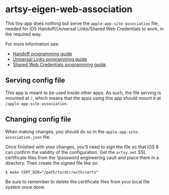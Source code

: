 # artsy-eigen-web-association

This tiny app does nothing but serve the `apple-app-site-association` file,
needed for iOS Handoff/Universal Links/Shared Web Credentials to work, in the
required way.

For more information see:

* [Handoff programming guide](https://developer.apple.com/library/ios/documentation/UserExperience/Conceptual/Handoff/AdoptingHandoff/AdoptingHandoff.html#//apple_ref/doc/uid/TP40014338-CH2-SW10)
* [Universal Links programming guide](https://developer.apple.com/library/prerelease/ios/documentation/General/Conceptual/AppSearch/UniversalLinks.html)
* [Shared Web Credentials programming guide](https://developer.apple.com/library/ios/documentation/Security/Reference/SharedWebCredentialsRef/)

## Serving config file

This app is meant to be used inside other apps. As such, the file serving is
mounted at `/`, which means that the apps using this app should mount it at
`/apple-app-site-association`.

## Changing config file

When making changes, you should do so in the `apple-app-site-association.json`
file.

Once finished with your changes, you’ll need to sign the file so that iOS 8
can confirm the validity of the configuration. Get the `artsy.net` SSL
certificate files from the 1password engineering vault and place them in a
directory. Then create the signed file like so:

    $ make CERT_DIR="/path/to/dir/with/certs"

Be sure to remember to delete the certificate files from your local file system
once done.
